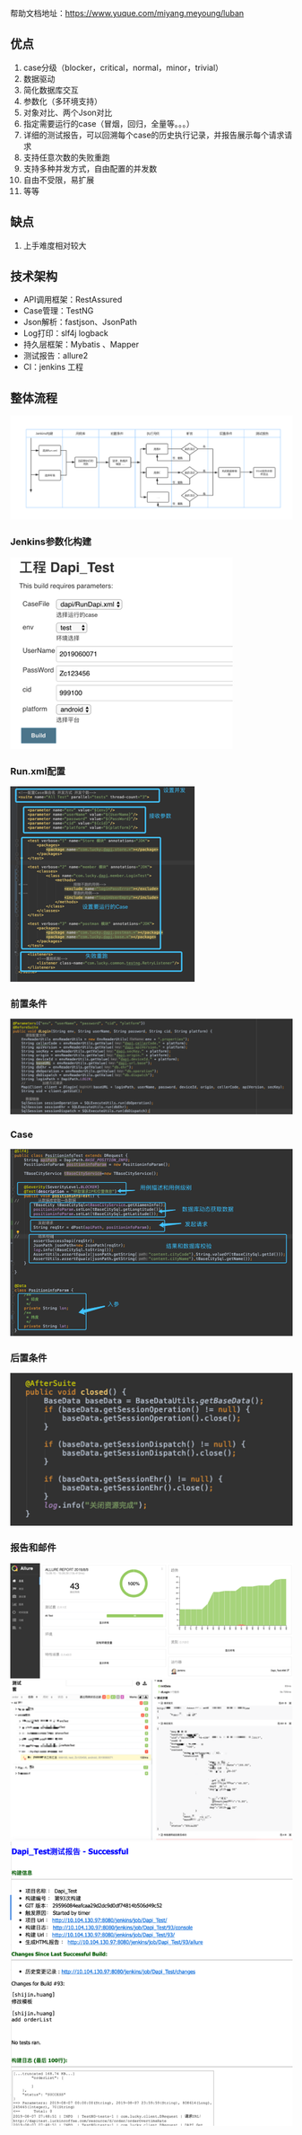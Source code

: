 帮助文档地址：https://www.yuque.com/miyang.meyoung/luban

## 优点

1. case分级（blocker，critical，normal，minor，trivial）
2. 数据驱动
3. 简化数据库交互
4. 参数化（多环境支持）
5. 对象对比、两个Json对比
6. 指定需要运行的case（冒烟，回归，全量等。。。）
7. 详细的测试报告，可以回溯每个case的历史执行记录，并报告展示每个请求请求
8. 支持任意次数的失败重跑
9. 支持多种并发方式，自由配置的并发数
10. 自由不受限，易扩展
11. 等等

## 缺点

1. 上手难度相对较大



## 技术架构

- API调用框架：RestAssured
- Case管理：TestNG
- Json解析：fastjson、JsonPath
- Log打印：slf4j logback
- 持久层框架：Mybatis 、Mapper
- 测试报告：allure2
- CI：jenkins
工程

## 整体流程
![](https://raw.githubusercontent.com/MeYoung/notes_images/master/boostnote/20190814112556.png)

### Jenkins参数化构建
![](https://raw.githubusercontent.com/MeYoung/notes_images/master/boostnote/20190814112717.png)

### Run.xml配置
![](https://raw.githubusercontent.com/MeYoung/notes_images/master/boostnote/20190814112749.png)

### 前置条件
![](https://raw.githubusercontent.com/MeYoung/notes_images/master/boostnote/20190814112816.png)

### Case
![](https://raw.githubusercontent.com/MeYoung/notes_images/master/boostnote/20190814112914.png)

### 后置条件
![](https://raw.githubusercontent.com/MeYoung/notes_images/master/boostnote/20190814112944.png)

### 报告和邮件
![](https://raw.githubusercontent.com/MeYoung/notes_images/master/boostnote/20190814113031.png)
![](https://raw.githubusercontent.com/MeYoung/notes_images/master/boostnote/20190814113221.png)
![](https://raw.githubusercontent.com/MeYoung/notes_images/master/boostnote/20190814113253.png)